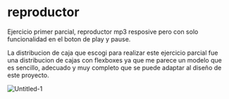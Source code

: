 # reproductor
Ejercicio primer parcial, reproductor mp3 resposive pero con solo funcionalidad en el boton de play y pause. 

La distribucion de caja que escogi para realizar este ejercicio parcial fue una distribucion de cajas con flexboxes ya que me parece un modelo que es sencillo,
adecuado y muy completo que se puede adaptar al diseño de este proyecto.

![Untitled-1](https://user-images.githubusercontent.com/89543370/131752239-862f6096-c05a-4fb6-9601-c5f94f1c555d.jpg)
